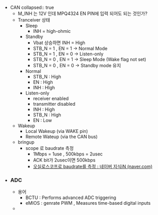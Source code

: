 - CAN
  collapsed:: true
	- M_INH 는 12V 인데 MPQ4324 EN PIN에 입력 되어도 되는 것인가?
	- Tranceiver 상태
		- Sleep
			- INH = high-ohmic
		- Standby
			- Vbat 상승하면 INH = High
			- STB_N = 1 , EN = 1  -> Normal Mode
			- STB_N = 1 , EN = 0 -> Listen-only
			- STB_N = 0 , EN = 1 -> Sleep Mode  (Wake flag not set)
			- STB_N = 0 , EN = 0 -> Standby mode 유지
		- Normal
			- STB_N : High
			- EN : High
			- INH : HIgh
		- Listen-only
			- receiver enabled
			- transmitter disabled
			- INH : High
			- STB_N : High
			- EN : Low
	- Wakeup
		- Local Wakeup (via WAKE pin)
		- Remote Wateup (via the CAN bus)
	- bringup
		- scope 로 baudrate 측정
			- 1Mbps = 1use , 500kbps = 2usec
			- ACK bit가 2usec이면 500kbps
			- [오실로스코프로 baudrate를 측정 : 네이버 지식iN (naver.com)](https://m.kin.naver.com/mobile/qna/detail.nhn?d1Id=11&dirId=1118&docId=391979310)
- ### ADC
	- 용어
		- BCTU : Performs advanced ADC triggering
		- eMIOS : genrate PWM , Measures time-based digital inputs
	-